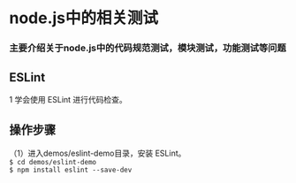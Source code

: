 # node.js中的相关测试
### 主要介绍关于node.js中的代码规范测试，模块测试，功能测试等问题
## ESLint
1 学会使用 ESLint 进行代码检查。
## 操作步骤
（1）进入demos/eslint-demo目录，安装 ESLint。<br>
`$ cd demos/eslint-demo`<br>
`$ npm install eslint --save-dev`
